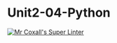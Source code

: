 # Unit2-04-Python
[![Mr Coxall's Super Linter](https://github.com/ICS3U-C-Programming-Remy-S/Unit2-04-Python/workflows/Mr%20Coxall's%20Super%20Linter/badge.svg)](https://github.com/ICS3U-C-Programming-Remy-S/Unit2-04-Python/actions/)
